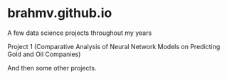 # brahmv.github.io
A few data science projects throughout my years

Project 1 (Comparative Analysis of Neural Network Models on Predicting Gold and Oil Companies)

And then some other projects.
